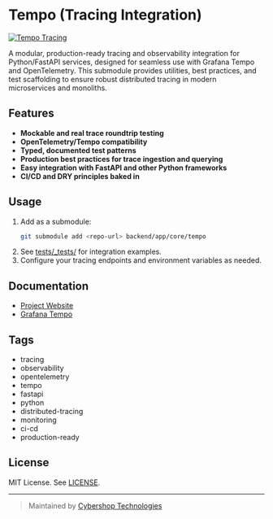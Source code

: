 # Tempo (Tracing Integration)

[![Tempo Tracing](https://img.shields.io/badge/Tempo-Tracing-blue)](https://www.cybershoptec.com)

A modular, production-ready tracing and observability integration for Python/FastAPI services, designed for seamless use with Grafana Tempo and OpenTelemetry. This submodule provides utilities, best practices, and test scaffolding to ensure robust distributed tracing in modern microservices and monoliths.

## Features

- **Mockable and real trace roundtrip testing**
- **OpenTelemetry/Tempo compatibility**
- **Typed, documented test patterns**
- **Production best practices for trace ingestion and querying**
- **Easy integration with FastAPI and other Python frameworks**
- **CI/CD and DRY principles baked in**

## Usage

1. Add as a submodule:
   ```sh
   git submodule add <repo-url> backend/app/core/tempo
   ```
2. See [tests/_tests/](./_tests/) for integration examples.
3. Configure your tracing endpoints and environment variables as needed.

## Documentation
- [Project Website](https://www.cybershoptec.com)
- [Grafana Tempo](https://grafana.com/oss/tempo/)

## Tags
- tracing
- observability
- opentelemetry
- tempo
- fastapi
- python
- distributed-tracing
- monitoring
- ci-cd
- production-ready

## License
MIT License. See [LICENSE](./LICENSE).

---

> Maintained by [Cybershop Technologies](https://www.cybershoptec.com)
